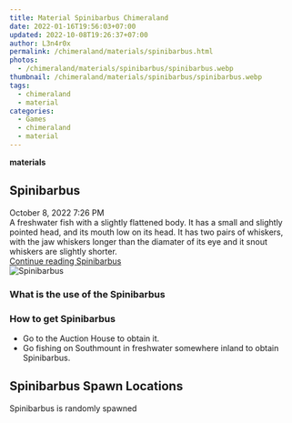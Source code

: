 ```yaml
---
title: Material Spinibarbus Chimeraland
date: 2022-01-16T19:56:03+07:00
updated: 2022-10-08T19:26:37+07:00
author: L3n4r0x
permalink: /chimeraland/materials/spinibarbus.html
photos:
  - /chimeraland/materials/spinibarbus/spinibarbus.webp
thumbnail: /chimeraland/materials/spinibarbus/spinibarbus.webp
tags:
  - chimeraland
  - material
categories:
  - Games
  - chimeraland
  - material
---
```


<link
  rel="stylesheet"
  href="https://rawcdn.githack.com/dimaslanjaka/Web-Manajemen/870a349/css/bootstrap-5-3-0-alpha3-wrapper.css"
/>
<section id="bootstrap-wrapper">
  <div data-bs-theme="dark">
    <div
      class="row g-0 border rounded overflow-hidden flex-md-row mb-4 shadow-sm position-relative bg-dark text-light"
    >
      <div class="col p-4 d-flex flex-column position-static">
        <strong class="d-inline-block mb-2 text-success">materials</strong>
        <h2 class="mb-0">Spinibarbus</h2>
        <div class="mb-1 text-muted">October 8, 2022 7:26 PM</div>
        <div class="mb-2 border p-1">
          A freshwater fish with a slightly flattened body. It has a small and
          slightly pointed head, and its mouth low on its head. It has two pairs
          of whiskers, with the jaw whiskers longer than the diamater of its eye
          and it snout whiskers are slightly shorter.
        </div>
        <a
          href="/chimeraland/materials/spinibarbus.html"
          class="stretched-link d-none text-primary"
          >Continue reading Spinibarbus</a
        >
      </div>
      <div class="col-auto d-none d-md-block d-lg-block">
        <img
          src="https://www.webmanajemen.com/chimeraland/materials/spinibarbus/spinibarbus.webp"
          alt="Spinibarbus"
        />
      </div>
    </div>
    <div class="row">
      <div class="col-lg-6 col-12 mb-2">
        <div class="card">
          <div class="card-body">
            <h3 class="card-title">What is the use of the Spinibarbus</h3>
            <div class="card-text"><ul></ul></div>
          </div>
        </div>
      </div>
      <div class="col-lg-6 col-12 mb-2">
        <div class="card">
          <div class="card-body">
            <h3 class="card-title">How to get Spinibarbus</h3>
            <div class="card-text">
              <ul>
                <li>Go to the Auction House to obtain it.</li>
                <li>
                  Go fishing on Southmount in freshwater somewhere inland to
                  obtain Spinibarbus.
                </li>
              </ul>
            </div>
          </div>
        </div>
      </div>
      <div class="col-12 mb-2">
        <h2>Spinibarbus Spawn Locations</h2>
        <p>Spinibarbus is randomly spawned</p>
      </div>
    </div>
  </div>
</section>